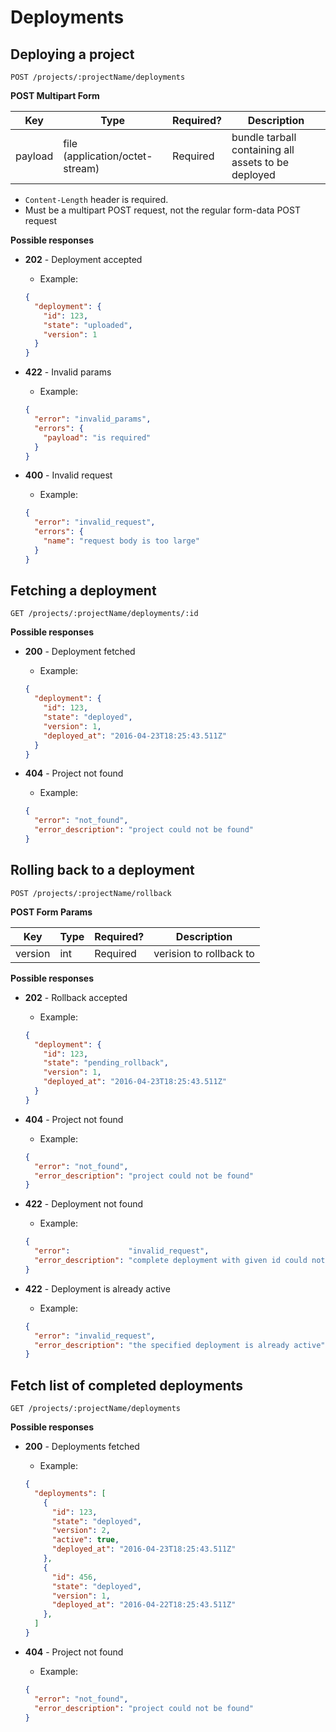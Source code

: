 # Deployments

## Deploying a project

```
POST /projects/:projectName/deployments
```

**POST Multipart Form**

| Key     | Type                            | Required? | Description                                         |
| ------- | ------------------------------- | --------- | --------------------------------------------------- |
| payload | file (application/octet-stream) | Required  | bundle tarball containing all assets to be deployed |

* `Content-Length` header is required.
* Must be a multipart POST request, not the regular form-data POST request

**Possible responses**

* **202** - Deployment accepted
  * Example:
  ```json
  {
    "deployment": {
      "id": 123,
      "state": "uploaded",
      "version": 1
    }
  }
  ```

* **422** - Invalid params
  * Example:
  ```json
  {
    "error": "invalid_params",
    "errors": {
      "payload": "is required"
    }
  }
  ```

* **400** - Invalid request
  * Example:
  ```json
  {
    "error": "invalid_request",
    "errors": {
      "name": "request body is too large"
    }
  }
  ```

## Fetching a deployment

```
GET /projects/:projectName/deployments/:id
```

**Possible responses**

* **200** - Deployment fetched
  * Example:
  ```json
  {
    "deployment": {
      "id": 123,
      "state": "deployed",
      "version": 1,
      "deployed_at": "2016-04-23T18:25:43.511Z"
    }
  }
  ```

* **404** - Project not found
  * Example:
  ```json
  {
    "error": "not_found",
    "error_description": "project could not be found"
  }
  ```

## Rolling back to a deployment

```
POST /projects/:projectName/rollback
```

**POST Form Params**

| Key     | Type | Required? | Description                  |
| --------| ---- | --------- | -----------------------------|
| version | int  | Required  | verision to rollback to      |


**Possible responses**

* **202** - Rollback accepted
  * Example:
  ```json
  {
    "deployment": {
      "id": 123,
      "state": "pending_rollback",
      "version": 1,
      "deployed_at": "2016-04-23T18:25:43.511Z"
    }
  }
  ```

* **404** - Project not found
  * Example:
  ```json
  {
    "error": "not_found",
    "error_description": "project could not be found"
  }
  ```

* **422** - Deployment not found
  * Example:
  ```json
  {
    "error":             "invalid_request",
    "error_description": "complete deployment with given id could not be found"
  }
  ```

* **422** - Deployment is already active
  * Example:
  ```json
  {
    "error": "invalid_request",
    "error_description": "the specified deployment is already active"
  }
  ```

## Fetch list of completed deployments

```
GET /projects/:projectName/deployments
```

**Possible responses**

* **200** - Deployments fetched
  * Example:
  ```json
  {
    "deployments": [
      {
        "id": 123,
        "state": "deployed",
        "version": 2,
        "active": true,
        "deployed_at": "2016-04-23T18:25:43.511Z"
      },
      {
        "id": 456,
        "state": "deployed",
        "version": 1,
        "deployed_at": "2016-04-22T18:25:43.511Z"
      },
    ]
  }
  ```

* **404** - Project not found
  * Example:
  ```json
  {
    "error": "not_found",
    "error_description": "project could not be found"
  }
  ```
